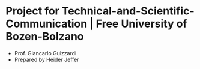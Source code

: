 # Project for Technical-and-Scientific-Communication | Free University of Bozen-Bolzano
* Prof. Giancarlo Guizzardi
* Prepared by Heider Jeffer
